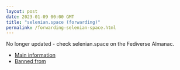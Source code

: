 ```yaml
---
layout: post
date: 2023-01-09 00:00 GMT
title: "selenian.space (forwarding)"
permalink: /forwarding-selenian-space.html
---
```


No longer updated - check selenian.space on the Fediverse Almanac.

* [Main information](https://www.fediversealmanac.com/api/v1/instances/selenian.space)
* [Banned from](https://www.fediversealmanac.com/api/v1/instances/selenian.space/banned_from)

